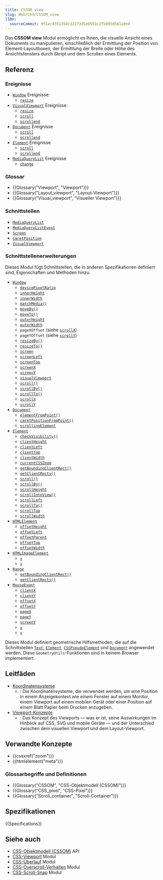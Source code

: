 ```yaml
---
title: CSSOM view
slug: Web/CSS/CSSOM_view
l10n:
  sourceCommit: 9f1ac4351350c32273d5e0501c2fb895d561a0e8
---
```


Das **CSSOM view** Modul ermöglicht es Ihnen, die visuelle Ansicht eines Dokuments zu manipulieren, einschließlich der Ermittlung der Position von Element-Layoutboxen, der Ermittlung der Breite oder Höhe des Ansichtsfensters durch Skript und dem Scrollen eines Elements.

## Referenz

### Ereignisse

- [`Window`](/de/docs/Web/API/Window) Ereignisse:
  - [`resize`](/de/docs/Web/API/Window/resize_event)
- [`VisualViewport`](/de/docs/Web/API/VisualViewport) Ereignisse:
  - [`resize`](/de/docs/Web/API/VisualViewport/resize_event)
  - [`scroll`](/de/docs/Web/API/VisualViewport/scroll_event)
  - [`scrollend`](/de/docs/Web/API/VisualViewport/scrollend_event)
- [`Document`](/de/docs/Web/API/Document) Ereignisse
  - [`scroll`](/de/docs/Web/API/Document/scroll_event)
  - [`scrollend`](/de/docs/Web/API/Document/scrollend_event)
- [`Element`](/de/docs/Web/API/Element) Ereignisse
  - [`scroll`](/de/docs/Web/API/Element/scroll_event)
  - [`scrollend`](/de/docs/Web/API/Element/scrollend_event)
- [`MediaQueryList`](/de/docs/Web/API/MediaQueryList) Ereignisse
  - [`change`](/de/docs/Web/API/MediaQueryList/change_event)

### Glossar

- {{Glossary("Viewport", "Viewport")}}
- {{Glossary("Layout_viewport", "Layout-Viewport")}}
- {{Glossary("Visual_viewport", "Visueller Viewport")}}

### Schnittstellen

- [`MediaQueryList`](/de/docs/Web/API/MediaQueryList)
- [`MediaQueryListEvent`](/de/docs/Web/API/MediaQueryListEvent)
- [`Screen`](/de/docs/Web/API/Screen)
- [`CaretPosition`](/de/docs/Web/API/CaretPosition)
- [`VisualViewport`](/de/docs/Web/API/VisualViewport)

### Schnittstellenerweiterungen

Dieses Modul fügt Schnittstellen, die in anderen Spezifikationen definiert sind, Eigenschaften und Methoden hinzu.

- [`Window`](/de/docs/Web/API/Window)
  - [`devicePixelRatio`](/de/docs/Web/API/Window/devicePixelRatio)
  - [`innerHeight`](/de/docs/Web/API/Window/innerHeight)
  - [`innerWidth`](/de/docs/Web/API/Window/innerWidth)
  - [`matchMedia()`](/de/docs/Web/API/Window/matchMedia)
  - [`moveBy()`](/de/docs/Web/API/Window/moveBy)
  - [`moveTo()`](/de/docs/Web/API/Window/moveTo)
  - [`outerHeight`](/de/docs/Web/API/Window/outerHeight)
  - [`outerWidth`](/de/docs/Web/API/Window/outerWidth)
  - `pageXOffset` (siehe [`scrollX`](/de/docs/Web/API/Window/scrollX))
  - `pageYOffset` (siehe [`scrollY`](/de/docs/Web/API/Window/scrollY))
  - [`resizeBy()`](/de/docs/Web/API/Window/resizeBy)
  - [`resizeTo()`](/de/docs/Web/API/Window/resizeTo)
  - [`screen`](/de/docs/Web/API/Window/screen)
  - [`screenLeft`](/de/docs/Web/API/Window/screenLeft)
  - [`screenTop`](/de/docs/Web/API/Window/screenTop)
  - [`screenX`](/de/docs/Web/API/Window/screenX)
  - [`screenY`](/de/docs/Web/API/Window/screenY)
  - [`visualViewport`](/de/docs/Web/API/Window/visualViewport)
  - [`scroll()`](/de/docs/Web/API/Window/scroll)
  - [`scrollBy()`](/de/docs/Web/API/Window/scrollBy)
  - [`scrollTo()`](/de/docs/Web/API/Window/scrollTo)
  - [`scrollX`](/de/docs/Web/API/Window/scrollX)
  - [`scrollY`](/de/docs/Web/API/Window/scrollY)
- [`Document`](/de/docs/Web/API/Document)
  - [`elementFromPoint()`](/de/docs/Web/API/Document/elementFromPoint)
  - [`caretPositionFromPoint()`](/de/docs/Web/API/Document/caretPositionFromPoint)
  - [`scrollingElement`](/de/docs/Web/API/Document/scrollingElement)
- [`Element`](/de/docs/Web/API/Element)
  - [`checkVisibility()`](/de/docs/Web/API/Element/checkVisibility)
  - [`clientHeight`](/de/docs/Web/API/Element/clientHeight)
  - [`clientLeft`](/de/docs/Web/API/Element/clientLeft)
  - [`clientTop`](/de/docs/Web/API/Element/clientTop)
  - [`clientWidth`](/de/docs/Web/API/Element/clientWidth)
  - [`currentCSSZoom`](/de/docs/Web/API/Element/currentCSSZoom)
  - [`getBoundingClientRect()`](/de/docs/Web/API/Element/getBoundingClientRect)
  - [`getClientRects()`](/de/docs/Web/API/Element/getClientRects)
  - [`scroll()`](/de/docs/Web/API/Element/scroll)
  - [`scrollBy()`](/de/docs/Web/API/Element/scrollBy)
  - [`scrollHeight`](/de/docs/Web/API/Element/scrollHeight)
  - [`scrollIntoView()`](/de/docs/Web/API/Element/scrollIntoView)
  - [`scrollLeft`](/de/docs/Web/API/Element/scrollLeft)
  - [`scrollTo()`](/de/docs/Web/API/Element/scrollTo)
  - [`scrollTop`](/de/docs/Web/API/Element/scrollTop)
  - [`scrollWidth`](/de/docs/Web/API/Element/scrollWidth)
- [`HTMLElement`](/de/docs/Web/API/HTMLElement)
  - [`offsetHeight`](/de/docs/Web/API/HTMLElement/offsetHeight)
  - [`offsetLeft`](/de/docs/Web/API/HTMLElement/offsetLeft)
  - [`offsetParent`](/de/docs/Web/API/HTMLElement/offsetParent)
  - [`offsetTop`](/de/docs/Web/API/HTMLElement/offsetTop)
  - [`offsetWidth`](/de/docs/Web/API/HTMLElement/offsetWidth)
- [`HTMLImageElement`](/de/docs/Web/API/HTMLImageElement)
  - [`x`](/de/docs/Web/API/HTMLImageElement/x)
  - [`y`](/de/docs/Web/API/HTMLImageElement/y)
- [`Range`](/de/docs/Web/API/Range)
  - [`getBoundingClientRect()`](/de/docs/Web/API/Range/getBoundingClientRect)
  - [`getClientRects()`](/de/docs/Web/API/Range/getClientRects)
- [`MouseEvent`](/de/docs/Web/API/MouseEvent)
  - [`clientX`](/de/docs/Web/API/MouseEvent/clientX)
  - [`clientY`](/de/docs/Web/API/MouseEvent/clientY)
  - [`offsetX`](/de/docs/Web/API/MouseEvent/offsetX)
  - [`offsetY`](/de/docs/Web/API/MouseEvent/offsetY)
  - [`pageX`](/de/docs/Web/API/MouseEvent/pageX)
  - [`pageY`](/de/docs/Web/API/MouseEvent/pageY)
  - [`screenY`](/de/docs/Web/API/MouseEvent/screenY)
  - [`x`](/de/docs/Web/API/MouseEvent/x)
  - [`y`](/de/docs/Web/API/MouseEvent/y)

Dieses Modul definiert geometrische Hilfsmethoden, die auf die Schnittstellen [`Text`](/de/docs/Web/API/Text), [`Element`](/de/docs/Web/API/Element), [`CSSPseudoElement`](/de/docs/Web/API/CSSPseudoElement) und [`Document`](/de/docs/Web/API/Document) angewendet werden. Diese `GeometryUtils`-Funktionen sind in keinem Browser implementiert.

## Leitfäden

- [Koordinatensysteme](/de/docs/Web/CSS/CSSOM_view/Coordinate_systems)
  - : Die Koordinatensysteme, die verwendet werden, um eine Position in einem Anzeigekontext wie einem Fenster auf einem Monitor, einem Viewport auf einem mobilen Gerät oder einer Position auf einem Blatt Papier beim Drucken anzugeben.
- [Viewport-Konzepte](/de/docs/Web/CSS/CSSOM_view/Viewport_concepts)
  - : Das Konzept des Viewports — was er ist, seine Auswirkungen im Hinblick auf CSS, SVG und mobile Geräte — und der Unterschied zwischen dem visuellen Viewport und dem Layout-Viewport.

## Verwandte Konzepte

- {{cssxref("zoom")}}
- {{htmlelement("meta")}}

### Glossarbegriffe und Definitionen

- {{Glossary("CSSOM", "CSS-Objektmodell (CSSOM)")}}
- {{Glossary("CSS_pixel", "CSS-Pixel")}}
- {{Glossary("Scroll_container", "Scroll-Container")}}

## Spezifikationen

{{Specifications}}

## Siehe auch

- [CSS-Objektmodell (CSSOM)](/de/docs/Web/API/CSS_Object_Model) API
- [CSS-Viewport](/de/docs/Web/CSS/CSS_viewport) Modul
- [CSS-Überlauf](/de/docs/Web/CSS/CSS_overflow) Modul
- [CSS-Overscroll-Verhalten](/de/docs/Web/CSS/CSS_overscroll_behavior) Modul
- [CSS-Scroll-Snap](/de/docs/Web/CSS/CSS_scroll_snap) Modul
